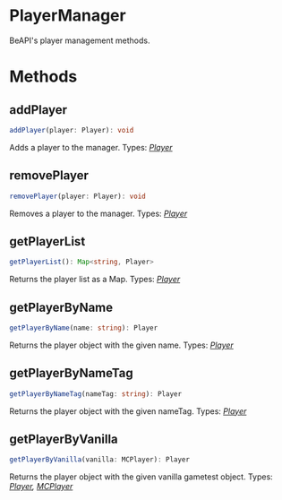# PlayerManager
BeAPI's player management methods.

# Methods

## addPlayer
```ts
addPlayer(player: Player): void
```
Adds a player to the manager.
Types: *[Player](https://github.com/MCBE-Utilities/BeAPI/blob/main/docs/player.md)*

## removePlayer
```ts
removePlayer(player: Player): void
```
Removes a player to the manager.
Types: *[Player](https://github.com/MCBE-Utilities/BeAPI/blob/main/docs/player.md)*

## getPlayerList
```ts
getPlayerList(): Map<string, Player>
```
Returns the player list as a Map.
Types: *[Player](https://github.com/MCBE-Utilities/BeAPI/blob/main/docs/player.md)*

## getPlayerByName
```ts
getPlayerByName(name: string): Player
```
Returns the player object with the given name.
Types: *[Player](https://github.com/MCBE-Utilities/BeAPI/blob/main/docs/player.md)*

## getPlayerByNameTag
```ts
getPlayerByNameTag(nameTag: string): Player
```
Returns the player object with the given nameTag.
Types: *[Player](https://github.com/MCBE-Utilities/BeAPI/blob/main/docs/player.md)*

## getPlayerByVanilla
```ts
getPlayerByVanilla(vanilla: MCPlayer): Player
```
Returns the player object with the given vanilla gametest object.
Types: *[Player](https://github.com/MCBE-Utilities/BeAPI/blob/main/docs/player.md), [MCPlayer](https://docs.microsoft.com/en-us/minecraft/creator/scriptapi/mojang-minecraft/player)*